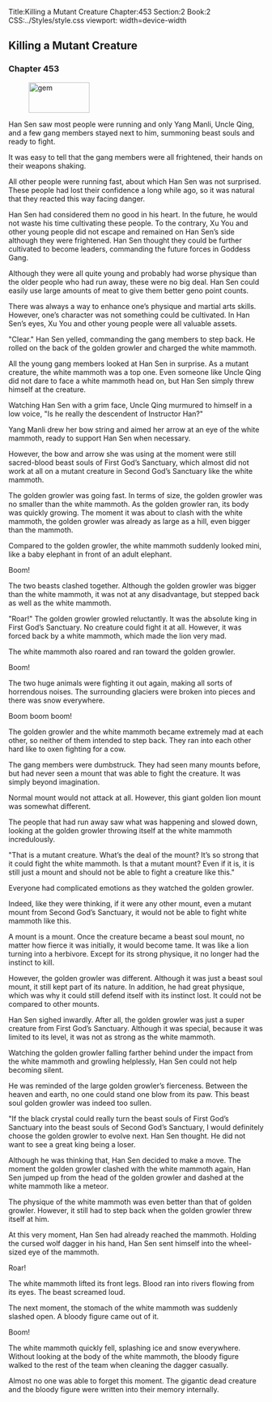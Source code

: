 Title:Killing a Mutant Creature 
Chapter:453 
Section:2 
Book:2 
CSS:../Styles/style.css 
viewport: width=device-width
  
## Killing a Mutant Creature
### Chapter 453 
<figure>
	<img src="../Images/gem.gif" alt="gem" id="gem" width="120" height="60" />
</figure>
  

  
  Han Sen saw most people were running and only Yang Manli, Uncle Qing, and a few gang members stayed next to him, summoning beast souls and ready to fight.

It was easy to tell that the gang members were all frightened, their hands on their weapons shaking.

All other people were running fast, about which Han Sen was not surprised. These people had lost their confidence a long while ago, so it was natural that they reacted this way facing danger.

Han Sen had considered them no good in his heart. In the future, he would not waste his time cultivating these people. To the contrary, Xu You and other young people did not escape and remained on Han Sen’s side although they were frightened. Han Sen thought they could be further cultivated to become leaders, commanding the future forces in Goddess Gang.

Although they were all quite young and probably had worse physique than the older people who had run away, these were no big deal. Han Sen could easily use large amounts of meat to give them better geno point counts.

There was always a way to enhance one’s physique and martial arts skills. However, one’s character was not something could be cultivated. In Han Sen’s eyes, Xu You and other young people were all valuable assets.

"Clear." Han Sen yelled, commanding the gang members to step back. He rolled on the back of the golden growler and charged the white mammoth.

All the young gang members looked at Han Sen in surprise. As a mutant creature, the white mammoth was a top one. Even someone like Uncle Qing did not dare to face a white mammoth head on, but Han Sen simply threw himself at the creature.

Watching Han Sen with a grim face, Uncle Qing murmured to himself in a low voice, "Is he really the descendent of Instructor Han?"

Yang Manli drew her bow string and aimed her arrow at an eye of the white mammoth, ready to support Han Sen when necessary.

However, the bow and arrow she was using at the moment were still sacred-blood beast souls of First God’s Sanctuary, which almost did not work at all on a mutant creature in Second God’s Sanctuary like the white mammoth.

The golden growler was going fast. In terms of size, the golden growler was no smaller than the white mammoth. As the golden growler ran, its body was quickly growing. The moment it was about to clash with the white mammoth, the golden growler was already as large as a hill, even bigger than the mammoth.

Compared to the golden growler, the white mammoth suddenly looked mini, like a baby elephant in front of an adult elephant.

Boom!

The two beasts clashed together. Although the golden growler was bigger than the white mammoth, it was not at any disadvantage, but stepped back as well as the white mammoth.

"Roar!" The golden growler growled reluctantly. It was the absolute king in First God’s Sanctuary. No creature could fight it at all. However, it was forced back by a white mammoth, which made the lion very mad.

The white mammoth also roared and ran toward the golden growler.

Boom!

The two huge animals were fighting it out again, making all sorts of horrendous noises. The surrounding glaciers were broken into pieces and there was snow everywhere.

Boom boom boom!

The golden growler and the white mammoth became extremely mad at each other, so neither of them intended to step back. They ran into each other hard like to oxen fighting for a cow.

The gang members were dumbstruck. They had seen many mounts before, but had never seen a mount that was able to fight the creature. It was simply beyond imagination.

Normal mount would not attack at all. However, this giant golden lion mount was somewhat different.

The people that had run away saw what was happening and slowed down, looking at the golden growler throwing itself at the white mammoth incredulously.

"That is a mutant creature. What’s the deal of the mount? It’s so strong that it could fight the white mammoth. Is that a mutant mount? Even if it is, it is still just a mount and should not be able to fight a creature like this."

Everyone had complicated emotions as they watched the golden growler.

Indeed, like they were thinking, if it were any other mount, even a mutant mount from Second God’s Sanctuary, it would not be able to fight white mammoth like this.

A mount is a mount. Once the creature became a beast soul mount, no matter how fierce it was initially, it would become tame. It was like a lion turning into a herbivore. Except for its strong physique, it no longer had the instinct to kill.

However, the golden growler was different. Although it was just a beast soul mount, it still kept part of its nature. In addition, he had great physique, which was why it could still defend itself with its instinct lost. It could not be compared to other mounts.

Han Sen sighed inwardly. After all, the golden growler was just a super creature from First God’s Sanctuary. Although it was special, because it was limited to its level, it was not as strong as the white mammoth.

Watching the golden growler falling farther behind under the impact from the white mammoth and growling helplessly, Han Sen could not help becoming silent.

He was reminded of the large golden growler’s fierceness. Between the heaven and earth, no one could stand one blow from its paw. This beast soul golden growler was indeed too sullen.

"If the black crystal could really turn the beast souls of First God’s Sanctuary into the beast souls of Second God’s Sanctuary, I would definitely choose the golden growler to evolve next. Han Sen thought. He did not want to see a great king being a loser.

Although he was thinking that, Han Sen decided to make a move. The moment the golden growler clashed with the white mammoth again, Han Sen jumped up from the head of the golden growler and dashed at the white mammoth like a meteor.

The physique of the white mammoth was even better than that of golden growler. However, it still had to step back when the golden growler threw itself at him.

At this very moment, Han Sen had already reached the mammoth. Holding the cursed wolf dagger in his hand, Han Sen sent himself into the wheel-sized eye of the mammoth.

Roar!

The white mammoth lifted its front legs. Blood ran into rivers flowing from its eyes. The beast screamed loud.

The next moment, the stomach of the white mammoth was suddenly slashed open. A bloody figure came out of it.

Boom!

The white mammoth quickly fell, splashing ice and snow everywhere. Without looking at the body of the white mammoth, the bloody figure walked to the rest of the team when cleaning the dagger casually.

Almost no one was able to forget this moment. The gigantic dead creature and the bloody figure were written into their memory internally.
